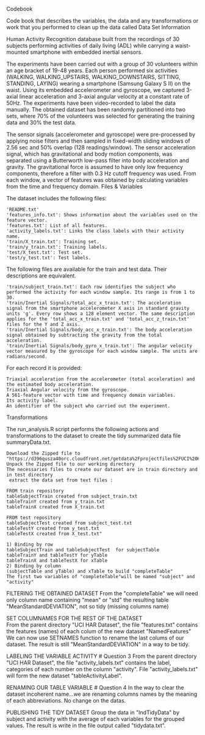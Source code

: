 Codebook

Code book that describes the variables, the data and any transformations or work that you performed to clean up the data called
Data Set Information

Human Activity Recognition database built from the recordings of 30 subjects performing activities of daily living (ADL) while carrying a waist-mounted smartphone with embedded inertial sensors.

The experiments have been carried out with a group of 30 volunteers within an age bracket of 19-48 years. Each person performed six activities (WALKING, WALKING_UPSTAIRS, WALKING_DOWNSTAIRS, SITTING, STANDING, LAYING) wearing a smartphone (Samsung Galaxy S II) on the waist. Using its embedded accelerometer and gyroscope, we captured 3-axial linear acceleration and 3-axial angular velocity at a constant rate of 50Hz. The experiments have been video-recorded to label the data manually. The obtained dataset has been randomly partitioned into two sets, where 70% of the volunteers was selected for generating the training data and 30% the test data.

The sensor signals (accelerometer and gyroscope) were pre-processed by applying noise filters and then sampled in fixed-width sliding windows of 2.56 sec and 50% overlap (128 readings/window). The sensor acceleration signal, which has gravitational and body motion components, was separated using a Butterworth low-pass filter into body acceleration and gravity. The gravitational force is assumed to have only low frequency components, therefore a filter with 0.3 Hz cutoff frequency was used. From each window, a vector of features was obtained by calculating variables from the time and frequency domain.
Files & Variables

The dataset includes the following files:

    'README.txt'
    'features_info.txt': Shows information about the variables used on the feature vector.
    'features.txt': List of all features.
    'activity_labels.txt': Links the class labels with their activity name.
    'train/X_train.txt': Training set.
    'train/y_train.txt': Training labels.
    'test/X_test.txt': Test set.
    'test/y_test.txt': Test labels.

The following files are available for the train and test data. Their descriptions are equivalent.

    'train/subject_train.txt': Each row identifies the subject who performed the activity for each window sample. Its range is from 1 to 30.
    'train/Inertial Signals/total_acc_x_train.txt': The acceleration signal from the smartphone accelerometer X axis in standard gravity units 'g'. Every row shows a 128 element vector. The same description applies for the 'total_acc_x_train.txt' and 'total_acc_z_train.txt' files for the Y and Z axis.
    'train/Inertial Signals/body_acc_x_train.txt': The body acceleration signal obtained by subtracting the gravity from the total acceleration.
    'train/Inertial Signals/body_gyro_x_train.txt': The angular velocity vector measured by the gyroscope for each window sample. The units are radians/second.

For each record it is provided:

    Triaxial acceleration from the accelerometer (total acceleration) and the estimated body acceleration.
    Triaxial Angular velocity from the gyroscope.
    A 561-feature vector with time and frequency domain variables.
    Its activity label.
    An identifier of the subject who carried out the experiment.


Transformations

The run_analysis.R script performs the following actions and transformations to the dataset to create the tidy summarized data file summaryData.txt.

    Download the Zipped file to "https://d396qusza40orc.cloudfront.net/getdata%2Fprojectfiles%2FUCI%20HAR%20Dataset.zip"
    Unpack the Zipped file to our working directory
    The necessaries files to create our dataset are in train directory and in test directory 
     extract the data set from text files :

    FROM train repository
    tableSubjectTrain created from subject_train.txt
    tableTrainY	created from y_train.txt
    tableTrainX	created from X_train.txt

    FROM test repository
    tableSubjectTest created from subject_test.txt
    tableTestY created from y_test.txt
    tableTestX created from X_test.txt"

    1) Binding by row 
	tableSubjectTrain and tableSubjectTest  for subjectTable
	tableTrainY and tableTestY for yTable
	tableTrainX and tableTestX for xTable
    2) Binding by column
	(subjectTable and yTable) and xTable to build "completeTable"
    The first two variables of "completeTable"will be named "subject" and "activity"

 FILTERING THE OBTAINED DATASET
   From the "completeTable" we will need only column name containing "mean" or "std"
   the resulting table "MeanStandardDEVIATION", not so tidy (missing columns name)

SET COLUMNAMES FOR THE REST OF THE DATASET  
   From the parent directory "UCI HAR Dataset", the file "features.txt" contains the features (names) of each colum of the new dataset
   "NamedFeatures"
   We can now use SETNAMES function to rename the last colums of our dataset. The result is still "MeanStandardDEVIATION" in a way to be tidy. 

LABELING THE VARIABLE ACTIVITY # Question 3
   From the parent directory "UCI HAR Dataset", the file "activity_labels.txt" contains the label, categories of each number on the column "activity".
   File  "activity_labels.txt" will form the new dataset "tableActivityLabel".

RENAMING OUR TABLE VARIABLE # Question 4
    In the way to clear the dataset incoherent name...we are renaming columns names by the meaning of each abbreviations.
    No change on the datas.
    
PUBLISHING THE TIDY DATASET
    Group the data in "IndTidyData" by subject and activity with the average of each variables for the grouped values.
    The result is write in the file output called "tidydata.txt".


